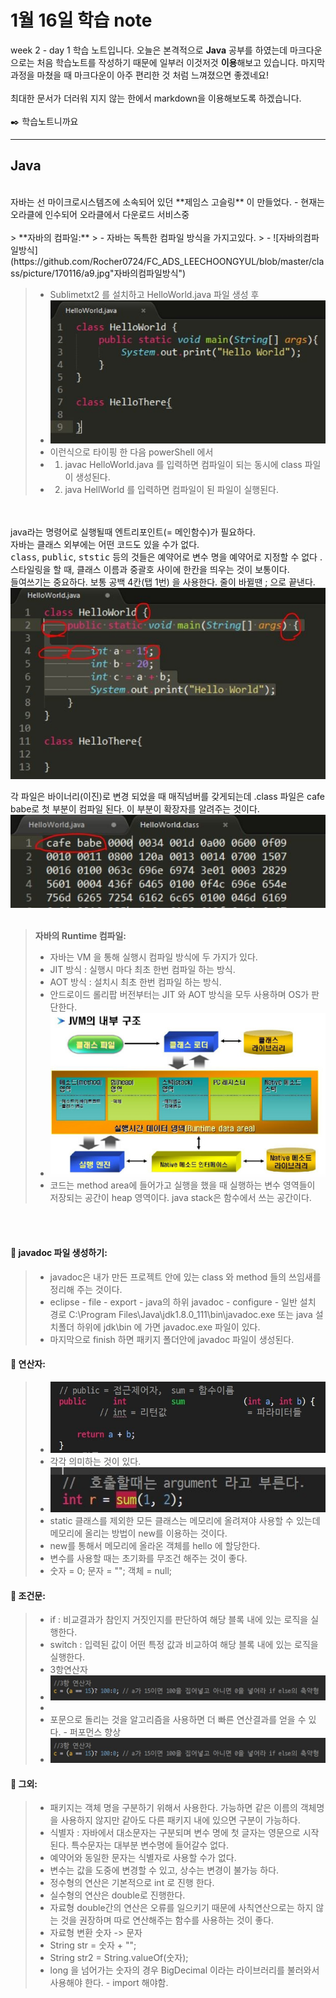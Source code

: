 1월 16일 학습 note
===================


week 2 - day 1 학습 노트입니다.  오늘은 본격적으로 **Java** 공부를 하였는데  마크다운으로는 처음 학습노트를 작성하기 때문에 일부러 이것저것 **이용**해보고 있습니다.  마지막 과정을 마쳤을 때 마크다운이 아주 편리한 것 처럼 느껴졌으면 좋겠네요!<br/>     
최대한 문서가 더러워 지지 않는 한에서 markdown을 이용해보도록 하겠습니다. <br/><br/>
:black_nib: 학습노트니까요

----------


Java
-------------
<br/>
자바는 선 마이크로시스템즈에 소속되어 있던 **제임스 고슬링** 이 만들었다. - 현재는 오라클에 인수되어 오라클에서 다운로드 서비스중 
<br/><br/>
> **자바의 컴파일:** 
> - 자바는 독특한 컴파일 방식을 가지고있다.
> - ![자바의컴파일방식](https://github.com/Rocher0724/FC_ADS_LEECHOONGYUL/blob/master/class/picture/170116/a9.jpg"자바의컴파일방식")
  
> -   Sublimetxt2 를 설치하고 HelloWorld.java 파일 생성 후 
> -   ![a1](https://github.com/Rocher0724/FC_ADS_LEECHOONGYUL/blob/master/class/picture/170116/a1.jpg "a1")  
> -   이런식으로 타이핑 한 다음 powerShell 에서 
> -   1. javac HelloWorld.java 를 입력하면 컴파일이 되는 동시에 class 파일이 생성된다.
> -   2. java HellWorld 를 입력하면 컴파일이 된 파일이 실행된다. 

<br/><br/>
  java라는 명령어로 실행될때 엔트리포인트(= 메인함수)가 필요하다.<br/>
  자바는 클래스 외부에는 어떤 코드도 있을 수가 없다.<br/>
  <kbd>class</kbd>, <kbd>public</kbd>, <kbd>ststic</kbd> 등의 것들은 예약어로 변수 명을 예약어로 지정할 수 없다 .<br/>
  스타일링을 할 때, 클래스 이름과 중괄호 사이에 한칸을 띄우는 것이 보통이다.<br/>
    들여쓰기는 중요하다. 보통 공백 4칸(탭 1번) 을 사용한다. 줄이 바뀔땐 ; 으로 끝낸다.<br/>
  ![a2](https://github.com/Rocher0724/FC_ADS_LEECHOONGYUL/blob/master/class/picture/170116/a2.jpg "a2")  

  각 파일은 바이너리(이진)로 변경 되었을 때 매직넘버를 갖게되는데 .class 파일은 cafe babe로 첫 부분이 컴파일 된다. 이 부분이 확장자를 알려주는 것이다.<br/>
  ![a3](https://github.com/Rocher0724/FC_ADS_LEECHOONGYUL/blob/master/class/picture/170116/a3.jpg "a3") 
<br/><br/>
> **자바의 Runtime 컴파일:** 
> - 자바는 VM 을 통해 실행시 컴파일 방식에 두 가지가 있다.
> - JIT 방식 : 실행시 마다 최초 한번 컴파일 하는 방식.
> - AOT 방식 : 설치시 최초 한번 컴파일 하는 방식.
> - 안드로이드 롤리팝 버전부터는 JIT 와 AOT 방식을 모두 사용하며 OS가 판단한다. 
> -  ![memory1](https://github.com/Rocher0724/FC_ADS_LEECHOONGYUL/blob/master/class/picture/170116/a8.jpg "memory1")
> -  코드는 method area에 들어가고 실행을 했을 때 실행하는 변수 영역들이 저장되는 공간이 heap 영역이다. java stack은 함수에서 쓰는 공간이다.

<br/><br/>
#### :bookmark_tabs: javadoc 파일 생성하기:
> - javadoc은 내가 만든 프로젝트 안에 있는 class 와 method 들의 쓰임새를 정리해 주는 것이다.
> - eclipse - file - export - java의 하위 javadoc - configure - 일반 설치 경로 C:\Program Files\Java\jdk1.8.0_111\bin\javadoc.exe 또는 java 설치폴더 하위에 jdk\bin 에 가면 javadoc.exe 파일이 있다. 
> - 마지막으로 finish 하면 패키지 폴더안에 javadoc 파일이 생성된다.

#### :bookmark_tabs: 연산자:
> - ![a4](https://github.com/Rocher0724/FC_ADS_LEECHOONGYUL/blob/master/class/picture/170116/a4.jpg "a4") 
> - 각각 의미하는 것이 있다.
> - ![a5](https://github.com/Rocher0724/FC_ADS_LEECHOONGYUL/blob/master/class/picture/170116/a5.jpg "a5") 
> - static 클래스를 제외한 모든 클래스는 메모리에 올려져야 사용할 수 있는데 메모리에 올리는 방법이 new를 이용하는 것이다.
> - new를 통해서 메모리에 올라온 객체를 hello 에 할당한다.
> - 변수를 사용할 때는 초기화를 무조건 해주는 것이 좋다. 
> - 숫자 = 0; 문자 = ""; 객체 = null;

#### :bookmark_tabs: 조건문:
> - if : 비교결과가 참인지 거짓인지를 판단하여 해당 블록 내에 있는 로직을 실행한다.
> - switch : 입력된 값이 어떤 특정 값과 비교하여 해당 블록 내에 있는 로직을 실행한다.
> - 3항연산자 
> - ![a6](https://github.com/Rocher0724/FC_ADS_LEECHOONGYUL/blob/master/class/picture/170116/a6.jpg "a6")
> - 
> - 포문으로 돌리는 것을 알고리즘을 사용하면 더 빠른 연산결과를 얻을 수 있다. - 퍼포먼스 향상
> - ![a7](https://github.com/Rocher0724/FC_ADS_LEECHOONGYUL/blob/master/class/picture/170116/a6.jpg "a7")


#### :bookmark_tabs: 그외:
> - 패키지는 객체 명을 구분하기 위해서 사용한다. 가능하면 같은 이름의 객체명을 사용하지 않지만 같아도 다른 패키지 내에 있으면 구분이 가능하다.
> - 식별자 : 자바에서 대소문자는 구분되며 변수 명에 첫 글자는 영문으로 시작된다. 특수문자는 대부분 변수명에 들어갈수 없다.
> - 예약어와 동일한 문자는 식별자로 사용할 수가 없다.
> - 변수는 값을 도중에 변경할 수 있고, 상수는 변경이 불가능 하다. 
> - 정수형의 연산은 기본적으로 int 로 진행 한다.
> - 실수형의 연산은 double로 진행한다.
> - 자료형 double간의 연산은 오류를 일으키기 때문에 사칙연산으로는 하지 않는 것을 권장하며 따로 연산해주는 함수를 사용하는 것이 좋다.
> - 자료형 변환 숫자 -> 문자
> - String str = 숫자 + "";
> - String str2 = String.valueOf(숫자);
> - long 을 넘어가는 숫자의 경우 BigDecimal 이라는 라이브러리를 불러와서 사용해야 한다. - import 해야함.

